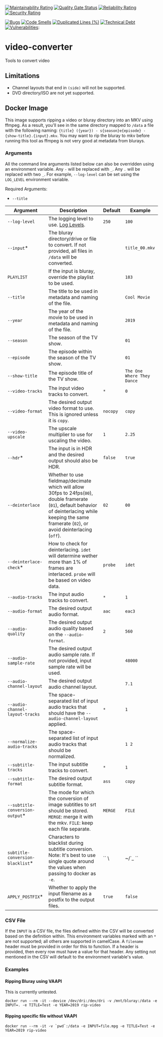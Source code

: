 [![Maintainability Rating](https://sonarcloud.io/api/project_badges/measure?project=superflyxxi_video-converter&metric=sqale_rating)](https://sonarcloud.io/dashboard?id=superflyxxi_video-converter)
[![Quality Gate Status](https://sonarcloud.io/api/project_badges/measure?project=superflyxxi_video-converter&metric=alert_status)](https://sonarcloud.io/dashboard?id=superflyxxi_video-converter)
[![Reliability Rating](https://sonarcloud.io/api/project_badges/measure?project=superflyxxi_video-converter&metric=reliability_rating)](https://sonarcloud.io/dashboard?id=superflyxxi_video-converter)
[![Security Rating](https://sonarcloud.io/api/project_badges/measure?project=superflyxxi_video-converter&metric=security_rating)](https://sonarcloud.io/dashboard?id=superflyxxi_video-converter)

[![Bugs](https://sonarcloud.io/api/project_badges/measure?project=superflyxxi_video-converter&metric=bugs)](https://sonarcloud.io/dashboard?id=superflyxxi_video-converter)
[![Code Smells](https://sonarcloud.io/api/project_badges/measure?project=superflyxxi_video-converter&metric=code_smells)](https://sonarcloud.io/dashboard?id=superflyxxi_video-converter)
[![Duplicated Lines (%)](https://sonarcloud.io/api/project_badges/measure?project=superflyxxi_video-converter&metric=duplicated_lines_density)](https://sonarcloud.io/dashboard?id=superflyxxi_video-converter)
[![Technical Debt](https://sonarcloud.io/api/project_badges/measure?project=superflyxxi_video-converter&metric=sqale_index)](https://sonarcloud.io/dashboard?id=superflyxxi_video-converter)
[![Vulnerabilities](https://sonarcloud.io/api/project_badges/measure?project=superflyxxi_video-converter&metric=vulnerabilities)](https://sonarcloud.io/dashboard?id=superflyxxi_video-converter):

# video-converter

Tools to convert video

## Limitations

- Channel layouts that end in `(side)` will not be supported.
- DVD directory/ISO are not yet supported.

## Docker Image

This image supports ripping a video or bluray directory into an MKV using ffmpeg. As a result,
you'll see in the same directory mapped to `/data` a file with the following naming:
`{title} ({year}) - s{season}e{episode} - {show-title}.{input}.mkv`.
You may want to rip the bluray to mkv before running this tool as ffmpeg is not very good at metadata
from blurays.

### Arguments

All the command line arguments listed below can also be overridden using an environment variable. Any `-` will be
replaced with `_`. Any `.` will be replaced with two `_`. For example, `--log-level` can be set using the
`LOG_LEVEL` environment variable.

Required Arguments:
- `--title`

Argument | Description | Default | Example
--- | --- | --- | ---
`--log-level` | The logging level to use. [Log Levels](https://github.com/Seldaek/monolog/blob/main/doc/01-usage.md#log-levels). | `250` | `100`
`--input`\* | The bluray directory/drive or file to convert. If not provided, all files in `/data` will be converted. | | `title_00.mkv`
`PLAYLIST` | If the input is bluray, override the playlist to be used. | | `183`
`--title` | The title to be used in metadata and naming of the file. | | `Cool Movie`
`--year` | The year of the movie to be used in metadata and naming of the file. | | `2019`
`--season` | The season of the TV show. | | `01`
`--episode` | The episode within the season of the TV show. | | `01`
`--show-title` | The episode title of the TV show. | | `The One Where They Dance`
`--video-tracks` | The input video tracks to convert. | `*` | `0`
`--video-format` | The desired output video format to use. This is ignored unless it is `copy`. | `nocopy` | `copy`
`--video-upscale` | The upscale multiplier to use for uscaling the video. | `1` | `2.25`
`--hdr`\* | The input is in HDR and the desired output should also be HDR. | `false` | `true`
`--deinterlace` | Whether to use fieldmap/decimate which will allow 30fps to 24fps(`00`), double framerate (`01`), default behavior of deinterlacing while keeping the same framerate (`02`), or avoid deinterlacing (`off`). | `02` | `00`
`--deinterlace-check`\* | How to check for deinterlacing. `idet` will determine wether more than 1% of frames are interlaced. `probe` will be based on video data. | `probe` | `idet`
`--audio-tracks` | The input audio tracks to convert. | `*` | `1`
`--audio-format` | The desired output audio format. | `aac` | `eac3`
`--audio-quality` | The desired output audio quality based on the `--audio-format`. | `2` | `560`
`--audio-sample-rate` | The desired output audio sample rate. If not provided, input sample rate will be used. | | `48000`
`--audio-channel-layout` | The desired output audio channel layout. | ` ` | `7.1`
`--audio-channel-layout-tracks` | The space-separated list of input audio tracks that should have the `--audio-channel-layout` applied. | `*` | `1`
`--normalize-audio-tracks` | The space-separated list of input audio tracks that should be normalized. | | `1 2`
`--subtitle-tracks` | The input subtitle tracks to convert. | `*` | `1`
`--subtitle-format` | The desired output subtitle format. | `ass` | `copy`
`--subtitle-conversion-output`\* | The mode for which the conversion of image subtitles to srt should be stored. `MERGE`: merge it with the mkv. `FILE`: keep each file separate. | `MERGE` | `FILE`
`subtitle-conversion-blacklist`\* | Characters to blacklist during subtitle conversion. Note: It's best to use single quote around the values when passing to docker as `-e`. | `` \ |~/`_ `` | `\ |`
`APPLY_POSTFIX`\* | Whether to apply the input filename as a postfix to the output files. | `true` | `false`

### CSV File

If the `INPUT` is a CSV file, the files defined within the CSV will be converted based on the definition within.
This environment variables marked with an `*` are not supported; all others are supported in camelCase.
A `filename` header must be provided in order for this to function. If a header is provided, then every row must have a
value for that header. Any setting not mentioned in the CSV will default to the environment variable's value.

### Examples

#### Ripping Bluray using VAAPI

This is currently untested.

```
docker run --rm -it --device /dev/dri:/dev/dri -v /mnt/bluray:/data -e INPUT=. -e TITLE=Test -e YEAR=2019 rip-video
```

#### Ripping specific file without VAAPI

```
docker run --rm -it -v `pwd`:/data -e INPUT=file.mpg -e TITLE=Test -e YEAR=2019 rip-video

```
